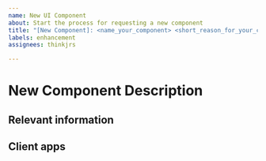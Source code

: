 ```yaml
---
name: New UI Component
about: Start the process for requesting a new component 
title: "[New Component]: <name_your_component> <short_reason_for_your_component>"
labels: enhancement
assignees: thinkjrs

---
```

# New Component Description 
<!--Add a description to specify a new component below outlining component uses, any photos, and possible client interaction issues.-->

## Relevant information
<!-- If your component idea contains anything unique or special, discuss it here in a few sentences or bullet points.-->

## Client apps 
<!--List all the apps you see this component being used in and their particular use cases. E.g. in a "line graph" component which is used in blog page renders.-->
